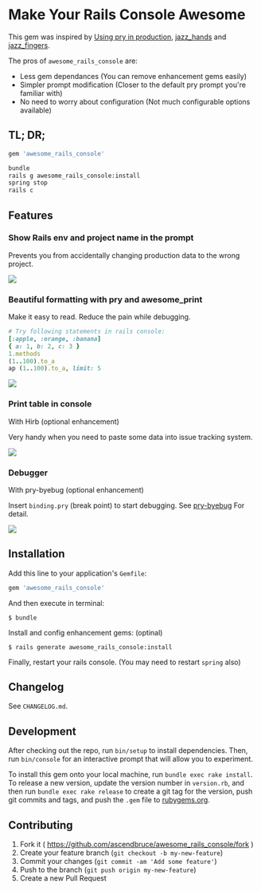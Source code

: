 # Make Your Rails Console Awesome

This gem was inspired by [Using pry in production](https://bugsnag.com/blog/production-pry), [jazz_hands](https://github.com/nixme/jazz_hands) and [jazz_fingers](https://github.com/plribeiro3000/jazz_fingers).

The pros of `awesome_rails_console` are:

* Less gem dependances (You can remove enhancement gems easily)
* Simpler prompt modification (Closer to the default pry prompt you're familiar with)
* No need to worry about configuration (Not much configurable options available)

## TL; DR;

``` ruby Gemfile
gem 'awesome_rails_console'
```

``` sh (terminal)
bundle
rails g awesome_rails_console:install
spring stop
rails c
```

## Features

### Show Rails env and project name in the prompt

Prevents you from accidentally changing production data to the wrong project.

![](http://i.imgur.com/CKrJYqk.png)

### Beautiful formatting with pry and awesome_print

Make it easy to read. Reduce the pain while debugging.

```ruby
# Try following statements in rails console:
[:apple, :orange, :banana]
{ a: 1, b: 2, c: 3 }
1.methods
(1..100).to_a
ap (1..100).to_a, limit: 5
```

![](http://i.imgur.com/I1iV8n9.png)

### Print table in console

With Hirb (optional enhancement)

Very handy when you need to paste some data into issue tracking system.

![](http://i.imgur.com/9z3XDSU.png)

### Debugger

With pry-byebug (optional enhancement)

Insert `binding.pry` (break point) to start debugging. See [pry-byebug](https://github.com/deivid-rodriguez/pry-byebug) For detail.

![](http://i.imgur.com/mJbC24h.png)

## Installation

Add this line to your application's `Gemfile`:

```ruby
gem 'awesome_rails_console'
```

And then execute in terminal:

    $ bundle

Install and config enhancement gems: (optinal)

    $ rails generate awesome_rails_console:install

Finally, restart your rails console. (You may need to restart `spring` also)

## Changelog

See `CHANGELOG.md`.

## Development

After checking out the repo, run `bin/setup` to install dependencies. Then, run `bin/console` for an interactive prompt that will allow you to experiment.

To install this gem onto your local machine, run `bundle exec rake install`. To release a new version, update the version number in `version.rb`, and then run `bundle exec rake release` to create a git tag for the version, push git commits and tags, and push the `.gem` file to [rubygems.org](https://rubygems.org).

## Contributing

1. Fork it ( https://github.com/ascendbruce/awesome_rails_console/fork )
2. Create your feature branch (`git checkout -b my-new-feature`)
3. Commit your changes (`git commit -am 'Add some feature'`)
4. Push to the branch (`git push origin my-new-feature`)
5. Create a new Pull Request
